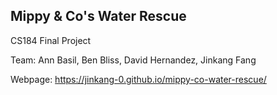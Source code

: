 ## Mippy & Co's Water Rescue

CS184 Final Project

Team: Ann Basil, Ben Bliss, David Hernandez, Jinkang Fang

Webpage: https://jinkang-0.github.io/mippy-co-water-rescue/

